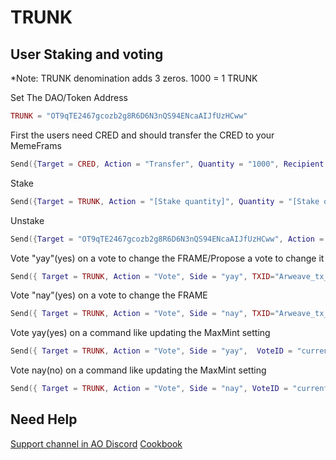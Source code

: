 # TRUNK
## User Staking and voting
*Note: TRUNK denomination adds 3 zeros. 1000 = 1 TRUNK

Set The DAO/Token Address

```lua
TRUNK = "OT9qTE2467gcozb2g8R6D6N3nQS94ENcaAIJfUzHCww"
```

First the users need CRED and should transfer the CRED to your MemeFrams

```lua
Send({Target = CRED, Action = "Transfer", Quantity = "1000", Recipient = TRUNK})
```

Stake

```lua
Send({Target = TRUNK, Action = "[Stake quantity]", Quantity = "[Stake quantity]", UnstakeDelay = "1000" })
```
Unstake

```lua
Send({Target = "OT9qTE2467gcozb2g8R6D6N3nQS94ENcaAIJfUzHCww", Action = "Unstake", Quantity = "[Unstake quantity]" })
```
Vote "yay"(yes) on a vote to change the FRAME/Propose a vote to change it

```lua
Send({ Target = TRUNK, Action = "Vote", Side = "yay", TXID="Arweave_tx_ID_here"})
```
Vote "nay"(yes) on a vote to change the FRAME

```lua
Send({ Target = TRUNK, Action = "Vote", Side = "nay", TXID="Arweave_tx_ID_here"})
```
Vote yay(yes) on a command like updating the MaxMint setting

```lua
Send({ Target = TRUNK, Action = "Vote", Side = "yay",  VoteID = "current_vote_nonce" })
```
Vote nay(no) on a command like updating the MaxMint setting

```lua
Send({ Target = TRUNK, Action = "Vote", Side = "nay", VoteID = "current_vote_nonce" })
```


## Need Help

[Support channel in AO Discord](https://discord.gg/J6kQXpdPG3)
[Cookbook](https://cookbook_ao.g8way.io)
